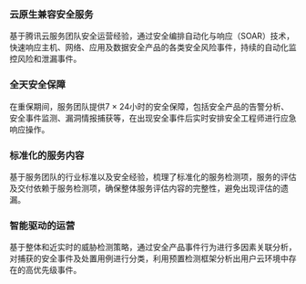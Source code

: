 
### 云原生兼容安全服务

基于腾讯云服务团队安全运营经验，通过安全编排自动化与响应（SOAR）技术，快速响应主机、网络、应用及数据安全产品的各类安全风险事件，持续的自动化监控风险和泄漏事件。



### 全天安全保障
在重保期间，服务团队提供7 × 24小时的安全保障，包括安全产品的告警分析、安全事件监测、漏洞情报捕获等，在出现安全事件后实时安排安全工程师进行应急响应操作。



### 标准化的服务内容
基于服务团队的行业标准以及安全经验，梳理了标准化的服务检测项，服务的评估及交付依赖于服务检测项，确保整体服务评估内容的完整性，避免出现评估的遗漏。



### 智能驱动的运营
基于整体和近实时的威胁检测策略，通过安全产品事件行为进行多因素关联分析，对捕获的安全事件及处置用例进行分类，利用预置检测框架分析出用户云环境中存在的高优先级事件。
